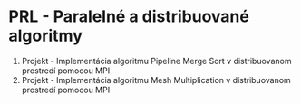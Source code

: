 # PRL - Paralelné a distribuované algoritmy

1. Projekt - Implementácia algoritmu Pipeline Merge Sort v distribuovanom prostredí pomocou MPI
2. Projekt - Implementácia algoritmu Mesh Multiplication v distribuovanom prostredí pomocou MPI

